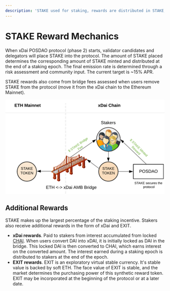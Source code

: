 ```yaml
---
description: 'STAKE used for staking, rewards are distributed in STAKE, xDai and EXIT'
---
```


# STAKE Reward Mechanics

When xDai POSDAO protocol \(phase 2\) starts, validator candidates and delegators will place STAKE into the protocol. The amount of STAKE placed determines the corresponding amount of STAKE minted and distributed at the end of a staking epoch. The final emission rate is determined through a risk assessment and community input. The current target is ~15% APR.

STAKE rewards also come from bridge fees assessed when users remove STAKE from the protocol \(move it from the xDai chain to the Ethereum Mainnet\). 

![STAKE can move in either direction on the bridge. Fees are assessed when transferring from xDai to Eth.](../../.gitbook/assets/bridge1.png)

## Additional Rewards

STAKE makes up the largest percentage of the staking incentive. Stakers also receive additional rewards in the form of xDai and EXIT.

* **xDai rewards**.  Paid to stakers from interest accumulated from locked [CHAI](https://chai.money/).  When users convert DAI into xDAI, it is initially locked as DAI in the bridge. This locked DAI is then converted to CHAI, which earns interest on the converted amount. The interest earned during a staking epoch is distributed to stakers at the end of the epoch. 
* **EXIT rewards**.  EXIT is an exploratory virtual stable currency. It's stable value is backed by soft ETH.  The face value of EXIT is stable, and the market determines the purchasing power of this synthetic reward token. EXIT may be incorporated at the beginning of the protocol or at a later date.

